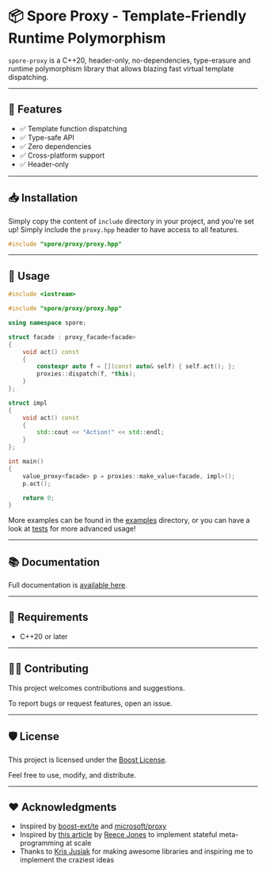 # 📦 Spore Proxy - Template-Friendly Runtime Polymorphism

`spore-proxy` is a C++20, header-only, no-dependencies, type-erasure and runtime polymorphism library that allows
blazing fast
virtual template dispatching.

---

## 🚀 Features

- ✅ Template function dispatching
- ✅ Type-safe API
- ✅ Zero dependencies
- ✅ Cross-platform support
- ✅ Header-only

---

## 📥 Installation

Simply copy the content of `include` directory in your project, and you're set up! Simply include the `proxy.hpp` header
to have access to all features.

```cpp
#include "spore/proxy/proxy.hpp"
```

---

## 🧪 Usage

```cpp
#include <iostream>

#include "spore/proxy/proxy.hpp"

using namespace spore;

struct facade : proxy_facade<facade>
{
    void act() const
    {
        constexpr auto f = [](const auto& self) { self.act(); };
        proxies::dispatch(f, *this);
    }
};

struct impl
{
    void act() const
    {
        std::cout << "Action!" << std::endl;
    }
};

int main()
{
    value_proxy<facade> p = proxies::make_value<facade, impl>();
    p.act();

    return 0;
}
```

More examples can be found in the [examples](examples) directory, or you can have a look
at [tests](tests/src/t_proxy.cpp) for more advanced usage!

---

## 📚 Documentation

Full documentation is [available here](docs/AdvancedUsage.md).

---

## 🧰 Requirements

- C++20 or later

---

## 🧑‍💻 Contributing

This project welcomes contributions and suggestions.

To report bugs or request features, open an issue.

---

## 🛡️ License

This project is licensed under the [Boost License](LICENSE).

Feel free to use, modify, and distribute.

---

## ❤️ Acknowledgments

- Inspired by [boost-ext/te](https://github.com/boost-ext/te) and [microsoft/proxy](https://github.com/microsoft/proxy)
- Inspired by [this article](https://mc-deltat.github.io/articles/stateful-metaprogramming-cpp20)
  by [Reece Jones](https://github.com/ReeceJones) to implement stateful meta-programming at scale
- Thanks to [Kris Jusiak](https://github.com/kris-jusiak) for making awesome libraries and inspiring me to implement
  the craziest ideas